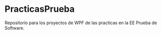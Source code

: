 # PracticasPrueba
Repositorio para los proyectos de WPF de las practicas en la EE Prueba de Software.
